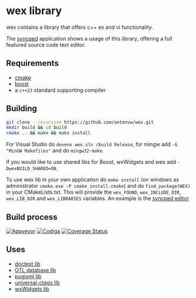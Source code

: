 # wex library

wex contains a library that offers c++ ex and vi functionality.

The [syncped](http://sourceforge.net/projects/syncped) application
shows a usage of this library, offering a full featured source code text editor.

## Requirements

- [cmake](http://www.cmake.org/)
- [boost](https://www.boost.org)
- a `c++23` standard supporting compiler

## Building

```bash
git clone --recursive https://github.com/antonvw/wex.git
mkdir build && cd build
cmake .. && make && make install
```

For Visual Studio do
  `devenv wex.sln /build Release`,
for mingw add `-G "MinGW Makefiles"` and do `mingw32-make`.

If you would like to use shared libs for Boost, wxWidgets and wex add
`-DwexBUILD_SHARED=ON`.

To use wex lib in your own application do `make install`
(on windows as administrator `cmake.exe -P cmake_install.cmake`)
and do `find_package(WEX)` in your CMakeLists.txt. This will provide the
`wex_FOUND`, `wex_INCLUDE_DIR`, `wex_LIB_DIR` and `wex_LIBRARIES` variables.
An example is the [syncped editor](https://gitlab.kitware.com/antonvw/syncped).

## Build process

  [![Appveyor](https://ci.appveyor.com/api/projects/status/a346d8537whyrjev?svg=true)](https://ci.appveyor.com/project/antonvw/wex)
  [![Codiga](https://api.codiga.io/project/30476/score/svg)](https://www.codiga.io)
  [![Coverage Status](https://coveralls.io/repos/github/antonvw/wex/badge.svg?branch=develop)](https://coveralls.io/github/antonvw/wex?branch=develop)

## Uses

- [doctest lib](https://github.com/doctest/doctest)
- [OTL database lib](http://otl.sourceforge.net/)
- [pugixml lib](https://github.com/zeux/pugixml)
- [universal-ctags lib](https://github.com/universal-ctags/ctags)
- [wxWidgets lib](https://github.com/wxWidgets/wxWidgets/)
